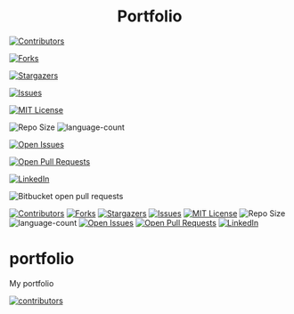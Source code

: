 <h1 align="center">Portfolio</h1>

<!-- ![contributors-shield](https://img.shields.io/github/contributors/gabriel-ezequiel/portfolio.svg?style=for-the-badge)
![GitHub repo size](https://img.shields.io/github/repo-size/gabriel-ezequiel/portfolio?style=for-the-badge)
![GitHub language count](https://img.shields.io/github/languages/count/gabriel-ezequiel/portfolio?style=for-the-badge)
![GitHub forks](https://img.shields.io/github/forks/gabriel-ezequiel/portfolio?style=for-the-badge)
[![Bitbucket open issues](https://img.shields.io/github/issues/gabriel-ezequiel/portfolio?style=for-the-badge)](https://github.com/gabriel-ezequiel/portfolio/issues) -->

<div>
<a href="https://github.com/gabriel-ezequiel/portfolio/graphs/contributors" target="_blank"><img src="https://img.shields.io/github/contributors/gabriel-ezequiel/portfolio.svg?style=for-the-badge" alt="Contributors"></a>

<a href="https://github.com/gabriel-ezequiel/portfolio/network/members" target="_blank"><img src="https://img.shields.io/github/forks/gabriel-ezequiel/portfolio.svg?style=for-the-badge" alt="Forks"></a>

<a href="https://github.com/gabriel-ezequiel/portfolio/stargazers" target="_blank"><img src="https://img.shields.io/github/stars/gabriel-ezequiel/portfolio.svg?style=for-the-badge" alt="Stargazers"></a>

<a href="https://github.com/gabriel-ezequiel/portfolio/issues" target="_blank"><img src="https://img.shields.io/github/issues/gabriel-ezequiel/portfolio.svg?style=for-the-badge" alt="Issues"></a>

<a href="https://github.com/gabriel-ezequiel/portfolio/blob/master/LICENSE" target="_blank"><img src="https://img.shields.io/github/license/gabriel-ezequiel/portfolio.svg?style=for-the-badge" alt="MIT License"></a>

<img src="https://img.shields.io/github/repo-size/gabriel-ezequiel/portfolio?style=for-the-badge" alt="Repo Size">

<img src="https://img.shields.io/github/languages/count/gabriel-ezequiel/portfolio?style=for-the-badge" alt="language-count">

<a href="https://github.com/gabriel-ezequiel/portfolio/issues" target="_blank"><img src="https://img.shields.io/github/issues/gabriel-ezequiel/portfolio?style=for-the-badge" alt="Open Issues"></a>

<a href="https://github.com/gabriel-ezequiel/portfolio/pulls" target="_blank"><img src="https://img.shields.io/github/issues-pr/gabriel-ezequiel/portfolio?style=for-the-badge" alt="Open Pull Requests"></a>

<a href="https://linkedin.com/in/gabriel-de-castro-ezequiel" target="_blank"><img src="https://img.shields.io/badge/-LinkedIn-black.svg?style=for-the-badge&logo=linkedin&colorB=555" alt="LinkedIn"></a>

</div>

![Bitbucket open pull requests](https://img.shields.io/bitbucket/pr-raw/gabriel-ezequiel/portfolio?style=for-the-badge)

[![Contributors][contributors-shield]][contributors-url]
[![Forks][forks-shield]][forks-url]
[![Stargazers][stars-shield]][stars-url]
[![Issues][issues-shield]][issues-url]
[![MIT License][license-shield]][license-url]
![Repo Size][repo-size-shield]
![language-count][language-count-shield]
[![Open Issues][open-issues-shield]][open-issues-url]
[![Open Pull Requests][open-pull-requests-shield]][open-pull-requests-url]
[![LinkedIn][linkedin-shield]][linkedin-url]


# portfolio
My portfolio

<!-- contributors -->
[![contributors][contributors-image]][contributors-url]

<!-- MARKDOWN LINKS & IMAGES -->

[contributors-shield]: https://img.shields.io/github/contributors/gabriel-ezequiel/portfolio.svg?style=for-the-badge
[contributors-url]: https://github.com/gabriel-ezequiel/portfolio/graphs/contributors
[contributors-image]: https://contrib.rocks/image?repo=gabriel-ezequiel/portfolio
[forks-shield]: https://img.shields.io/github/forks/gabriel-ezequiel/portfolio.svg?style=for-the-badge
[forks-url]: https://github.com/gabriel-ezequiel/portfolio/network/members
[stars-shield]: https://img.shields.io/github/stars/gabriel-ezequiel/portfolio.svg?style=for-the-badge
[stars-url]: https://github.com/gabriel-ezequiel/portfolio/stargazers
[issues-shield]: https://img.shields.io/github/issues/gabriel-ezequiel/portfolio.svg?style=for-the-badge
[issues-url]: https://github.com/gabriel-ezequiel/portfolio/issues
[license-shield]: https://img.shields.io/github/license/gabriel-ezequiel/portfolio.svg?style=for-the-badge
[license-url]: https://github.com/gabriel-ezequiel/portfolio/blob/master/LICENSE
[linkedin-shield]: https://img.shields.io/badge/-LinkedIn-black.svg?style=for-the-badge&logo=linkedin&colorB=555
[linkedin-url]: (https://linkedin.com/in/gabriel-de-castro-ezequiel){target="_blank"}
[repo-size-shield]: https://img.shields.io/github/repo-size/gabriel-ezequiel/portfolio?style=for-the-badge
[open-issues-shield]: https://img.shields.io/github/issues/gabriel-ezequiel/portfolio?style=for-the-badge
[open-issues-url]: https://github.com/gabriel-ezequiel/portfolio/issues
[open-pull-requests-shield]: https://img.shields.io/github/issues-pr/gabriel-ezequiel/portfolio?style=for-the-badge
[open-pull-requests-url]: https://github.com/gabriel-ezequiel/portfolio/pulls
[language-count-shield]: https://img.shields.io/github/languages/count/gabriel-ezequiel/portfolio?style=for-the-badge


[Bootstrap.com]: https://img.shields.io/badge/Bootstrap-563D7C?style=for-the-badge&logo=bootstrap&logoColor=white
[Bootstrap-url]: https://getbootstrap.com
